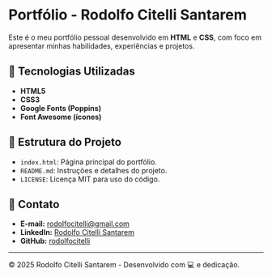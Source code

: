 # Portfólio - Rodolfo Citelli Santarem

Este é o meu portfólio pessoal desenvolvido em **HTML** e **CSS**, com foco em apresentar minhas habilidades, experiências e projetos.

## 🚀 Tecnologias Utilizadas
- **HTML5**
- **CSS3**
- **Google Fonts (Poppins)**
- **Font Awesome (ícones)**

## 📄 Estrutura do Projeto
- `index.html`: Página principal do portfólio.
- `README.md`: Instruções e detalhes do projeto.
- `LICENSE`: Licença MIT para uso do código.

## 📧 Contato
- **E-mail:** rodolfocitelli@gmail.com  
- **LinkedIn:** [Rodolfo Citelli Santarem](https://www.linkedin.com/in/rodolfo-citelli-santarem)  
- **GitHub:** [rodolfocitelli](https://github.com/rodolfocitelli)

---
© 2025 Rodolfo Citelli Santarem - Desenvolvido com 💻 e dedicação.
